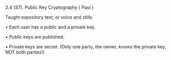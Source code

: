 
2.4 (S7). Public Key Cryptography ( Paul )

Taught expository text, or voice and stills

• Each user has a public and a private key.

• Public keys are published.

• Private keys are secret. (Only one party, the owner, knows the private key, NOT both parties!)

